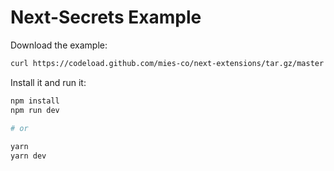 # Next-Secrets Example

Download the example:

```sh
curl https://codeload.github.com/mies-co/next-extensions/tar.gz/master | tar -xz --strip=2 next-extensions-master/examples/next-secrets-example
```

Install it and run it:

```sh
npm install
npm run dev
 
# or

yarn
yarn dev
```